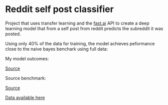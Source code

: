 # Reddit self post classifier

Project that uses transfer learning and the [fast.ai](https://www.fast.ai/) API to create a deep learning model that from a self post from reddit predicts the subreddit it was posted.

Using only 40% of the data for training, the model achieves peformance close to the naive bayes benchark using full data:

My model outcomes:

[](/.imgs/img1.png)

[Source](/fit_model.ipynb)

Source benchmark: 

[](/.imgs/img2.png)

[Source](https://www.kaggle.com/mswarbrickjones/starter-naive-bayes-benchmark-p-at-5-0-88)


[Data available here](https://www.kaggle.com/mswarbrickjones/reddit-selfposts)
